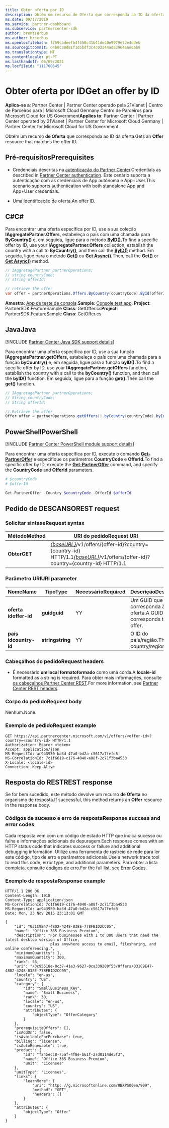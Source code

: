 ```yaml
---
title: Obter oferta por ID
description: Obtém um recurso de Oferta que corresponda ao ID da oferta.
ms.date: 09/17/2019
ms.service: partner-dashboard
ms.subservice: partnercenter-sdk
author: brentserbus
ms.author: brserbus
ms.openlocfilehash: f759cbdeefb4f550c41b41de40e9979e72e4ddeb
ms.sourcegitcommit: d4b0c80d81f1d5bdf3c4c03344ad639646ae6ab9
ms.translationtype: MT
ms.contentlocale: pt-PT
ms.lasthandoff: 06/09/2021
ms.locfileid: "111760645"
---
```

# <a name="get-an-offer-by-id"></a><span data-ttu-id="790c7-103">Obter oferta por ID</span><span class="sxs-lookup"><span data-stu-id="790c7-103">Get an offer by ID</span></span>

<span data-ttu-id="790c7-104">**Aplica-se a**: Partner Center | Partner Center operado pela 21Vianet | Centro de Parceiros para | Microsoft Cloud Germany Centro de Parceiros para Microsoft Cloud for US Government</span><span class="sxs-lookup"><span data-stu-id="790c7-104">**Applies to**: Partner Center | Partner Center operated by 21Vianet | Partner Center for Microsoft Cloud Germany | Partner Center for Microsoft Cloud for US Government</span></span>

<span data-ttu-id="790c7-105">Obtém um recurso **de Oferta** que corresponda ao ID da oferta.</span><span class="sxs-lookup"><span data-stu-id="790c7-105">Gets an **Offer** resource that matches the offer ID.</span></span>

## <a name="prerequisites"></a><span data-ttu-id="790c7-106">Pré-requisitos</span><span class="sxs-lookup"><span data-stu-id="790c7-106">Prerequisites</span></span>

- <span data-ttu-id="790c7-107">Credenciais descritas na [autenticação do Partner Center](partner-center-authentication.md).</span><span class="sxs-lookup"><span data-stu-id="790c7-107">Credentials as described in [Partner Center authentication](partner-center-authentication.md).</span></span> <span data-ttu-id="790c7-108">Este cenário suporta a autenticação com as credenciais de App autónoma e App+User.</span><span class="sxs-lookup"><span data-stu-id="790c7-108">This scenario supports authentication with both standalone App and App+User credentials.</span></span>

- <span data-ttu-id="790c7-109">Uma identificação de oferta.</span><span class="sxs-lookup"><span data-stu-id="790c7-109">An offer ID.</span></span>

## <a name="c"></a><span data-ttu-id="790c7-110">C\#</span><span class="sxs-lookup"><span data-stu-id="790c7-110">C\#</span></span>

<span data-ttu-id="790c7-111">Para encontrar uma oferta específica por ID, use a sua coleção **IAggregatePartner.Offers,** estabeleça o país com uma chamada para **ByCountry()** e, em seguida, ligue para o método [**ByID().**](/dotnet/api/microsoft.store.partnercenter.offers.ioffercollection.byid)</span><span class="sxs-lookup"><span data-stu-id="790c7-111">To find a specific offer by ID, use your **IAggregatePartner.Offers** collection, establish the country with a call to **ByCountry()**, and then call the [**ByID()**](/dotnet/api/microsoft.store.partnercenter.offers.ioffercollection.byid) method.</span></span> <span data-ttu-id="790c7-112">Em seguida, ligue para o método [**Get()**](/dotnet/api/microsoft.store.partnercenter.offers.ioffercollection.get) ou [**Get Async().**](/dotnet/api/microsoft.store.partnercenter.offers.ioffercollection.getasync)</span><span class="sxs-lookup"><span data-stu-id="790c7-112">Then, call the [**Get()**](/dotnet/api/microsoft.store.partnercenter.offers.ioffercollection.get) or [**Get Async()**](/dotnet/api/microsoft.store.partnercenter.offers.ioffercollection.getasync) method.</span></span>

```csharp
// IAggretagePartner partnerOperations;
// string countryCode;
// string offerId;

// retrieve the offer
var offer = partnerOperations.Offers.ByCountry(countryCode).ById(offerId).Get();
```

<span data-ttu-id="790c7-113">**Amostra**: [App de teste de consola](console-test-app.md).</span><span class="sxs-lookup"><span data-stu-id="790c7-113">**Sample**: [Console test app](console-test-app.md).</span></span> <span data-ttu-id="790c7-114">**Project**: PartnerSDK.FeatureSample **Class**: GetOffer.cs</span><span class="sxs-lookup"><span data-stu-id="790c7-114">**Project**: PartnerSDK.FeatureSample **Class**: GetOffer.cs</span></span>

## <a name="java"></a><span data-ttu-id="790c7-115">Java</span><span class="sxs-lookup"><span data-stu-id="790c7-115">Java</span></span>

[!INCLUDE [Partner Center Java SDK support details](../includes/java-sdk-support.md)]

<span data-ttu-id="790c7-116">Para encontrar uma oferta específica por ID, use a sua função **IAggregatePartner.getOffers,** estabeleça o país com uma chamada para a função **byCountry()** e, em seguida, ligue para a função **byID().**</span><span class="sxs-lookup"><span data-stu-id="790c7-116">To find a specific offer by ID, use your **IAggregatePartner.getOffers** function, establish the country with a call to the **byCountry()** function, and then call the **byID()** function.</span></span> <span data-ttu-id="790c7-117">Em seguida, ligue para a função **get().**</span><span class="sxs-lookup"><span data-stu-id="790c7-117">Then call the **get()** function.</span></span>

```java
// IAggretagePartner partnerOperations;
// String countryCode;
// String offerId;

// Retrieve the offer
Offer offer = partnerOperations.getOffers().byCountry(countryCode).byId(offerId).get();
```

## <a name="powershell"></a><span data-ttu-id="790c7-118">PowerShell</span><span class="sxs-lookup"><span data-stu-id="790c7-118">PowerShell</span></span>

[!INCLUDE [Partner Center PowerShell module support details](../includes/powershell-module-support.md)]

<span data-ttu-id="790c7-119">Para encontrar uma oferta específica por ID, execute o comando [**Get-PartnerOffer**](https://github.com/Microsoft/Partner-Center-PowerShell/blob/master/docs/help/Get-PartnerOffer.md) e especifique os parâmetros **CountryCode** e **OfferId.**</span><span class="sxs-lookup"><span data-stu-id="790c7-119">To find a specific offer by ID, execute the [**Get-PartnerOffer**](https://github.com/Microsoft/Partner-Center-PowerShell/blob/master/docs/help/Get-PartnerOffer.md) command, and specify the **CountryCode** and **OfferId** parameters.</span></span>

```powershell
# $countryCode
# $offerId

Get-PartnerOffer -Country $countryCode -OfferId $offerId
```

## <a name="rest-request"></a><span data-ttu-id="790c7-120">Pedido de DESCANSO</span><span class="sxs-lookup"><span data-stu-id="790c7-120">REST request</span></span>

### <a name="request-syntax"></a><span data-ttu-id="790c7-121">Solicitar sintaxe</span><span class="sxs-lookup"><span data-stu-id="790c7-121">Request syntax</span></span>

| <span data-ttu-id="790c7-122">Método</span><span class="sxs-lookup"><span data-stu-id="790c7-122">Method</span></span>  | <span data-ttu-id="790c7-123">URI do pedido</span><span class="sxs-lookup"><span data-stu-id="790c7-123">Request URI</span></span>                                                                                    |
|---------|------------------------------------------------------------------------------------------------|
| <span data-ttu-id="790c7-124">**Obter**</span><span class="sxs-lookup"><span data-stu-id="790c7-124">**GET**</span></span> | <span data-ttu-id="790c7-125">[*{baseURL}*](partner-center-rest-urls.md)/v1/offers/{offer-id}?country={country-id} HTTP/1.1</span><span class="sxs-lookup"><span data-stu-id="790c7-125">[*{baseURL}*](partner-center-rest-urls.md)/v1/offers/{offer-id}?country={country-id} HTTP/1.1</span></span> |

### <a name="uri-parameter"></a><span data-ttu-id="790c7-126">Parâmetro URI</span><span class="sxs-lookup"><span data-stu-id="790c7-126">URI parameter</span></span>

| <span data-ttu-id="790c7-127">Nome</span><span class="sxs-lookup"><span data-stu-id="790c7-127">Name</span></span>           | <span data-ttu-id="790c7-128">Tipo</span><span class="sxs-lookup"><span data-stu-id="790c7-128">Type</span></span>       | <span data-ttu-id="790c7-129">Necessário</span><span class="sxs-lookup"><span data-stu-id="790c7-129">Required</span></span> | <span data-ttu-id="790c7-130">Descrição</span><span class="sxs-lookup"><span data-stu-id="790c7-130">Description</span></span>                           |
|----------------|------------|----------|---------------------------------------|
| <span data-ttu-id="790c7-131">**oferta id**</span><span class="sxs-lookup"><span data-stu-id="790c7-131">**offer-id**</span></span>   | <span data-ttu-id="790c7-132">**guid**</span><span class="sxs-lookup"><span data-stu-id="790c7-132">**guid**</span></span>   | <span data-ttu-id="790c7-133">Y</span><span class="sxs-lookup"><span data-stu-id="790c7-133">Y</span></span>        | <span data-ttu-id="790c7-134">Um GUID que corresponda à oferta.</span><span class="sxs-lookup"><span data-stu-id="790c7-134">A GUID that corresponds to the offer.</span></span> |
| <span data-ttu-id="790c7-135">**país id**</span><span class="sxs-lookup"><span data-stu-id="790c7-135">**country-id**</span></span> | <span data-ttu-id="790c7-136">**string**</span><span class="sxs-lookup"><span data-stu-id="790c7-136">**string**</span></span> | <span data-ttu-id="790c7-137">Y</span><span class="sxs-lookup"><span data-stu-id="790c7-137">Y</span></span>        | <span data-ttu-id="790c7-138">O ID do país/região.</span><span class="sxs-lookup"><span data-stu-id="790c7-138">The country/region ID.</span></span>                |

### <a name="request-headers"></a><span data-ttu-id="790c7-139">Cabeçalhos do pedido</span><span class="sxs-lookup"><span data-stu-id="790c7-139">Request headers</span></span>

- <span data-ttu-id="790c7-140">É necessário **um local formatoformado** como uma corda.</span><span class="sxs-lookup"><span data-stu-id="790c7-140">A **locale-id** formatted as a string is required.</span></span>
<span data-ttu-id="790c7-141">Para obter mais informações, consulte [os cabeçalhos Partner Center REST](headers.md).</span><span class="sxs-lookup"><span data-stu-id="790c7-141">For more information, see [Partner Center REST headers](headers.md).</span></span>

### <a name="request-body"></a><span data-ttu-id="790c7-142">Corpo do pedido</span><span class="sxs-lookup"><span data-stu-id="790c7-142">Request body</span></span>

<span data-ttu-id="790c7-143">Nenhum.</span><span class="sxs-lookup"><span data-stu-id="790c7-143">None.</span></span>

### <a name="request-example"></a><span data-ttu-id="790c7-144">Exemplo de pedido</span><span class="sxs-lookup"><span data-stu-id="790c7-144">Request example</span></span>

```http
GET https://api.partnercenter.microsoft.com/v1/offers/<offer-id>?country=<country-id> HTTP/1.1
Authorization: Bearer <token>
Accept: application/json
MS-RequestId: ac943950-ba3d-47a0-bd2a-c5617a7fefe8
MS-CorrelationId: 7c1f6619-c176-4040-a88f-2c71f3ba4533
X-Locale: <locale-id>
Connection: Keep-Alive
```

## <a name="rest-response"></a><span data-ttu-id="790c7-145">Resposta do REST</span><span class="sxs-lookup"><span data-stu-id="790c7-145">REST response</span></span>

<span data-ttu-id="790c7-146">Se for bem sucedido, este método devolve um recurso **de Oferta** no organismo de resposta.</span><span class="sxs-lookup"><span data-stu-id="790c7-146">If successful, this method returns an **Offer** resource in the response body.</span></span>

### <a name="response-success-and-error-codes"></a><span data-ttu-id="790c7-147">Códigos de sucesso e erro de resposta</span><span class="sxs-lookup"><span data-stu-id="790c7-147">Response success and error codes</span></span>

<span data-ttu-id="790c7-148">Cada resposta vem com um código de estado HTTP que indica sucesso ou falha e informações adicionais de depuragem.</span><span class="sxs-lookup"><span data-stu-id="790c7-148">Each response comes with an HTTP status code that indicates success or failure and additional debugging information.</span></span> <span data-ttu-id="790c7-149">Utilize uma ferramenta de rastreio de rede para ler este código, tipo de erro e parâmetros adicionais.</span><span class="sxs-lookup"><span data-stu-id="790c7-149">Use a network trace tool to read this code, error type, and additional parameters.</span></span> <span data-ttu-id="790c7-150">Para obter a lista completa, consulte [códigos de erro](error-codes.md).</span><span class="sxs-lookup"><span data-stu-id="790c7-150">For the full list, see [Error Codes](error-codes.md).</span></span>

### <a name="response-example"></a><span data-ttu-id="790c7-151">Exemplo de resposta</span><span class="sxs-lookup"><span data-stu-id="790c7-151">Response example</span></span>

```http
HTTP/1.1 200 OK
Content-Length: 1918
Content-Type: application/json
MS-CorrelationId: 7c1f6619-c176-4040-a88f-2c71f3ba4533
MS-RequestId: ac943950-ba3d-47a0-bd2a-c5617a7fefe8
Date: Mon, 23 Nov 2015 23:13:01 GMT

{
    "id": "031C9E47-4802-4248-838E-778FB1D2CC05",
    "name": "Office 365 Business Premium",
    "description": "For businesses with 1 to 300 users that need the latest desktop version of Office,
                    plus anywhere access to email, filesharing, and online conferencing.",
    "minimumQuantity": 1,
    "maximumQuantity": 300,
    "rank": 56,
    "uri": "/3c95518e-8c37-41e3-9627-0ca339200f53/Offers/031C9E47-4802-4248-838E-778FB1D2CC05",
    "locale": "en-us",
    "country": "US",
    "category": {
        "id": "SmallBusiness_Key",
        "name": "Small Business",
        "rank": 30,
        "locale": "en-us",
        "country": "US",
        "attributes": {
            "objectType": "OfferCategory"
        }
    },
    "prerequisiteOffers": [],
    "isAddOn": false,
    "isAvailableForPurchase": true,
    "billing": "license",
    "isAutoRenewable": true,
    "product": {
        "id": "f245ecc8-75af-4f8e-b61f-27d8114de5f3",
        "name": "Office 365 Business Premium",
        "unit": "Licenses"
    },
    "unitType": "Licenses",
    "links": {
        "learnMore": {
            "uri": "http: //g.microsoftonline.com/0BXPS00en/909",
            "method": "GET",
            "headers": []
        }
    },
    "attributes": {
        "objectType": "Offer"
    }
}
```

